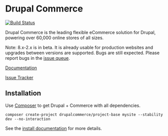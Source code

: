 Drupal Commerce
===============
[![Build Status](https://travis-ci.org/drupalcommerce/commerce.svg?branch=8.x-2.x)](https://travis-ci.org/drupalcommerce/commerce)

Drupal Commerce is the leading flexible eCommerce solution for Drupal,
powering over 60,000 online stores of all sizes.

Note: 8.x-2.x is in beta. It is already usable for production websites 
and upgrades between versions are supported. Bugs are still expected. 
Please report bugs in the [issue queue](https://www.drupal.org/project/issues/commerce?version=8.x).

[Documentation](http://docs.drupalcommerce.org)

[Issue Tracker](https://www.drupal.org/project/issues/commerce?version=8.x)

## Installation

Use [Composer](https://getcomposer.org/) to get Drupal + Commerce with all dependencies.

```
composer create-project drupalcommerce/project-base mysite --stability dev --no-interaction
```

See the [install documentation](http://docs.drupalcommerce.org/v2/install.html) for more details.
